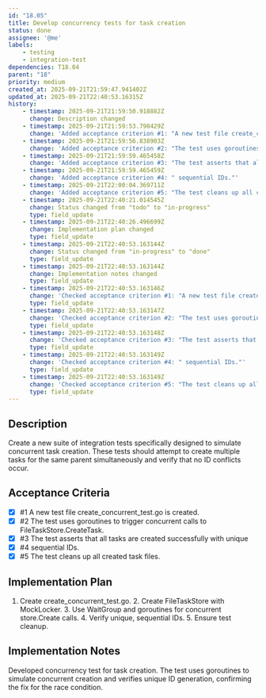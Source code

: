 ```yaml
---
id: "18.05"
title: Develop concurrency tests for task creation
status: done
assignee: '@me'
labels:
    - testing
    - integration-test
dependencies: T18.04
parent: "18"
priority: medium
created_at: 2025-09-21T21:59:47.941402Z
updated_at: 2025-09-21T22:40:53.16315Z
history:
    - timestamp: 2025-09-21T21:59:50.918882Z
      change: Description changed
    - timestamp: 2025-09-21T21:59:53.798429Z
      change: 'Added acceptance criterion #1: "A new test file create_concurrent_test.go is created."'
    - timestamp: 2025-09-21T21:59:56.838903Z
      change: 'Added acceptance criterion #2: "The test uses goroutines to trigger concurrent calls to FileTaskStore.CreateTask."'
    - timestamp: 2025-09-21T21:59:59.465458Z
      change: 'Added acceptance criterion #3: "The test asserts that all tasks are created successfully with unique"'
    - timestamp: 2025-09-21T21:59:59.465459Z
      change: 'Added acceptance criterion #4: " sequential IDs."'
    - timestamp: 2025-09-21T22:00:04.369711Z
      change: 'Added acceptance criterion #5: "The test cleans up all created task files."'
    - timestamp: 2025-09-21T22:40:21.014545Z
      change: Status changed from "todo" to "in-progress"
      type: field_update
    - timestamp: 2025-09-21T22:40:26.496699Z
      change: Implementation plan changed
      type: field_update
    - timestamp: 2025-09-21T22:40:53.163144Z
      change: Status changed from "in-progress" to "done"
      type: field_update
    - timestamp: 2025-09-21T22:40:53.163144Z
      change: Implementation notes changed
      type: field_update
    - timestamp: 2025-09-21T22:40:53.163146Z
      change: 'Checked acceptance criterion #1: "A new test file create_concurrent_test.go is created."'
      type: field_update
    - timestamp: 2025-09-21T22:40:53.163147Z
      change: 'Checked acceptance criterion #2: "The test uses goroutines to trigger concurrent calls to FileTaskStore.CreateTask."'
      type: field_update
    - timestamp: 2025-09-21T22:40:53.163148Z
      change: 'Checked acceptance criterion #3: "The test asserts that all tasks are created successfully with unique"'
      type: field_update
    - timestamp: 2025-09-21T22:40:53.163149Z
      change: 'Checked acceptance criterion #4: " sequential IDs."'
      type: field_update
    - timestamp: 2025-09-21T22:40:53.163149Z
      change: 'Checked acceptance criterion #5: "The test cleans up all created task files."'
      type: field_update
---
```

## Description

Create a new suite of integration tests specifically designed to simulate concurrent task creation. These tests should attempt to create multiple tasks for the same parent simultaneously and verify that no ID conflicts occur.

## Acceptance Criteria
<!-- AC:BEGIN -->

- [x] #1 A new test file create_concurrent_test.go is created.
- [x] #2 The test uses goroutines to trigger concurrent calls to FileTaskStore.CreateTask.
- [x] #3 The test asserts that all tasks are created successfully with unique
- [x] #4  sequential IDs.
- [x] #5 The test cleans up all created task files.

<!-- AC:END -->

## Implementation Plan

1. Create create_concurrent_test.go. 2. Create FileTaskStore with MockLocker. 3. Use WaitGroup and goroutines for concurrent store.Create calls. 4. Verify unique, sequential IDs. 5. Ensure test cleanup.

## Implementation Notes

Developed concurrency test for task creation. The test uses goroutines to simulate concurrent creation and verifies unique ID generation, confirming the fix for the race condition.
